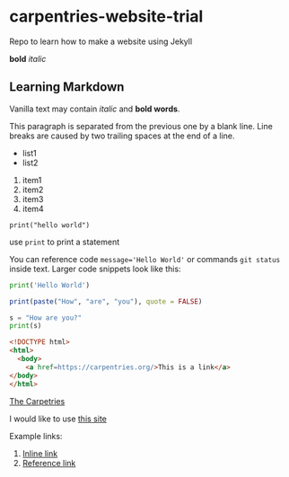 # carpentries-website-trial
Repo to learn how to make a website using Jekyll 

**bold** 
*italic*

## Learning Markdown 
Vanilla text may contain *italic* and **bold words**.

This paragraph is separated from the previous one by a blank line. Line breaks are caused by two trailing spaces at the end of a line.

- list1
- list2

1. item1 
1. item2
2. item3
2. item4

```
print("hello world")

```

use `print` to print a statement 

You can reference code `message='Hello World'` or commands `git status` inside text.
Larger code snippets look like this:
```python
print('Hello World')

```

```R
print(paste("How", "are", "you"), quote = FALSE)
```
```python
s = "How are you?"
print(s)
```

```html
<!DOCTYPE html>
<html>
  <body>
    <a href=https://carpentries.org/>This is a link</a>
</body>
</html>

```


[The Carpetries](https://carpentries.org/)

[carpentries-tag]: https://carpentries.org

I would like to use [this site][carpentries-tag]


Example links:
1. [Inline link](https://carpentries.org/)
2. [Reference link][carpentries-tag]

